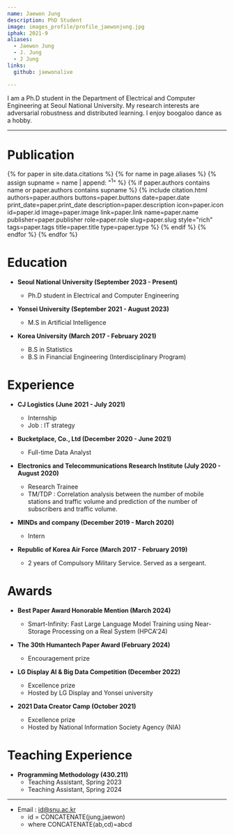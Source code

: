 ```yaml
---
name: Jaewon Jung
description: PhD Student
image: images_profile/profile_jaewonjung.jpg
iphak: 2021-9
aliases:
  - Jaewon Jung
  - J. Jung
  - J Jung
links:
  github: jaewonalive

---
```


I am a Ph.D student in the Department of Electrical and Computer Engineering at Seoul National University. My research interests are adversarial robustness and distributed learning. I enjoy boogaloo dance as a hobby.

---

# Publication
{% for paper in site.data.citations %}
  {% for name in page.aliases %}
  {% assign supname = name | append: "<sup>1</sup>" %}
    {% if paper.authors contains name or paper.authors contains supname %}
      {% 
        include citation.html
        authors=paper.authors
        buttons=paper.buttons
        date=paper.date
        print_date=paper.print_date
        description=paper.description
        icon=paper.icon
        id=paper.id
        image=paper.image
        link=paper.link
        name=paper.name
        publisher=paper.publisher
        role=paper.role
        slug=paper.slug
        style="rich"
        tags=paper.tags
        title=paper.title
        type=paper.type
      %}
    {% endif %}
  {% endfor %}
{% endfor %}


# Education
  * **Seoul National University (September 2023 - Present)**
    * Ph.D student in Electrical and Computer Engineering

  * **Yonsei University (September 2021 - August 2023)**
    * M.S in Artificial Intelligence

  * **Korea University (March 2017 - February 2021)**
    * B.S in Statistics
    * B.S in Financial Engineering (Interdisciplinary Program)


# Experience
* **CJ Logistics (June 2021 - July 2021)**
  * Internship
  * Job : IT strategy

* **Bucketplace, Co., Ltd (December 2020 - June 2021)**
  * Full-time Data Analyst

* **Electronics and Telecommunications Research Institute (July 2020 - August 2020)**
  * Research Trainee
  * TM/TDP : Correlation analysis between the number of mobile stations and traffic volume and prediction of the number of subscribers and traffic volume.

* **MINDs and company (December 2019 - March 2020)**
  * Intern

* **Republic of Korea Air Force (March 2017 - February 2019)**
  * 2 years of Compulsory Military Service. Served as a sergeant.


# Awards
* **Best Paper Award Honorable Mention (March 2024)**
  * Smart-Infinity: Fast Large Language Model Training using Near-Storage Processing on a Real System (HPCA'24)

* **The 30th Humantech Paper Award (February 2024)**
  * Encouragement prize


* **LG Display AI & Big Data Competition (December 2022)**
  * Excellence prize
  * Hosted by LG Display and Yonsei university

* **2021 Data Creator Camp (October 2021)**
  * Excellence prize
  * Hosted by National Information Society Agency (NIA)

# Teaching Experience
  * **Programming Methodology (430.211)**
    * Teaching Assistant, Spring 2023
    * Teaching Assistant, Spring 2024

---
* Email : id@snu.ac.kr
  * id = CONCATENATE(jung,jaewon)
  * where  CONCATENATE(ab,cd)=abcd